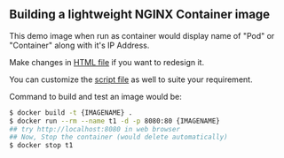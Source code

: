## Building a lightweight NGINX Container image

This demo image when run as container would display name of "Pod" or "Container" along with it's IP Address.

Make changes in [HTML file](./files/index.htm)  if you want to redesign it.

You can customize the [script file](./files/script.sh) as well to suite your requirement.

Command to build and test an image would be:

```bash
$ docker build -t {IMAGENAME} .
$ docker run --rm --name t1 -d -p 8080:80 {IMAGENAME}
## try http://localhost:8080 in web browser
## Now, Stop the container (would delete automatically)
$ docker stop t1
```